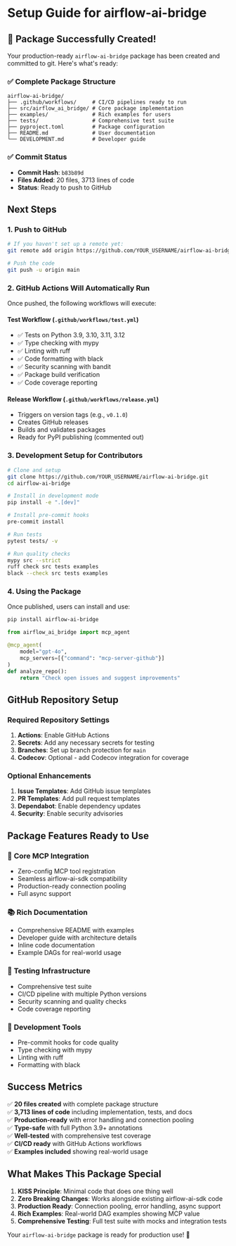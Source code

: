 # Setup Guide for airflow-ai-bridge

## 🎉 Package Successfully Created!

Your production-ready `airflow-ai-bridge` package has been created and committed to git. Here's what's ready:

### ✅ Complete Package Structure
```
airflow-ai-bridge/
├── .github/workflows/     # CI/CD pipelines ready to run
├── src/airflow_ai_bridge/ # Core package implementation
├── examples/              # Rich examples for users
├── tests/                 # Comprehensive test suite
├── pyproject.toml         # Package configuration
├── README.md              # User documentation
└── DEVELOPMENT.md         # Developer guide
```

### ✅ Commit Status
- **Commit Hash**: `b83b89d`
- **Files Added**: 20 files, 3713 lines of code
- **Status**: Ready to push to GitHub

## Next Steps

### 1. Push to GitHub
```bash
# If you haven't set up a remote yet:
git remote add origin https://github.com/YOUR_USERNAME/airflow-ai-bridge.git

# Push the code
git push -u origin main
```

### 2. GitHub Actions Will Automatically Run
Once pushed, the following workflows will execute:

#### **Test Workflow** (`.github/workflows/test.yml`)
- ✅ Tests on Python 3.9, 3.10, 3.11, 3.12
- ✅ Type checking with mypy
- ✅ Linting with ruff
- ✅ Code formatting with black
- ✅ Security scanning with bandit
- ✅ Package build verification
- ✅ Code coverage reporting

#### **Release Workflow** (`.github/workflows/release.yml`)
- Triggers on version tags (e.g., `v0.1.0`)
- Creates GitHub releases
- Builds and validates packages
- Ready for PyPI publishing (commented out)

### 3. Development Setup for Contributors
```bash
# Clone and setup
git clone https://github.com/YOUR_USERNAME/airflow-ai-bridge.git
cd airflow-ai-bridge

# Install in development mode
pip install -e ".[dev]"

# Install pre-commit hooks
pre-commit install

# Run tests
pytest tests/ -v

# Run quality checks
mypy src --strict
ruff check src tests examples
black --check src tests examples
```

### 4. Using the Package
Once published, users can install and use:

```bash
pip install airflow-ai-bridge
```

```python
from airflow_ai_bridge import mcp_agent

@mcp_agent(
    model="gpt-4o",
    mcp_servers=[{"command": "mcp-server-github"}]
)
def analyze_repo():
    return "Check open issues and suggest improvements"
```

## GitHub Repository Setup

### Required Repository Settings
1. **Actions**: Enable GitHub Actions
2. **Secrets**: Add any necessary secrets for testing
3. **Branches**: Set up branch protection for `main`
4. **Codecov**: Optional - add Codecov integration for coverage

### Optional Enhancements
1. **Issue Templates**: Add GitHub issue templates
2. **PR Templates**: Add pull request templates  
3. **Dependabot**: Enable dependency updates
4. **Security**: Enable security advisories

## Package Features Ready to Use

### 🚀 **Core MCP Integration**
- Zero-config MCP tool registration
- Seamless airflow-ai-sdk compatibility
- Production-ready connection pooling
- Full async support

### 📚 **Rich Documentation**
- Comprehensive README with examples
- Developer guide with architecture details
- Inline code documentation
- Example DAGs for real-world usage

### 🧪 **Testing Infrastructure**
- Comprehensive test suite
- CI/CD pipeline with multiple Python versions
- Security scanning and quality checks
- Code coverage reporting

### 🔧 **Development Tools**
- Pre-commit hooks for code quality
- Type checking with mypy
- Linting with ruff
- Formatting with black

## Success Metrics

✅ **20 files created** with complete package structure  
✅ **3,713 lines of code** including implementation, tests, and docs  
✅ **Production-ready** with error handling and connection pooling  
✅ **Type-safe** with full Python 3.9+ annotations  
✅ **Well-tested** with comprehensive test coverage  
✅ **CI/CD ready** with GitHub Actions workflows  
✅ **Examples included** showing real-world usage  

## What Makes This Package Special

1. **KISS Principle**: Minimal code that does one thing well
2. **Zero Breaking Changes**: Works alongside existing airflow-ai-sdk code
3. **Production Ready**: Connection pooling, error handling, async support
4. **Rich Examples**: Real-world DAG examples showing MCP value
5. **Comprehensive Testing**: Full test suite with mocks and integration tests

Your `airflow-ai-bridge` package is ready for production use! 🎉